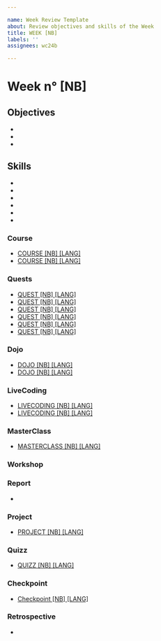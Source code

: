```yaml
---

name: Week Review Template
about: Review objectives and skills of the Week
title: WEEK [NB] 
labels: ''
assignees: wc24b

---
```


# Week n° [NB]

## Objectives

-
-
-

## Skills

-
-
-
-
-
-

### Course

- [COURSE [NB] [LANG]](../Course/) 
- [COURSE [NB] [LANG]](../Course/)

### Quests

- [QUEST [NB] [LANG]](../Quest/Q[NB]_[FR].md)
- [QUEST [NB] [LANG]](../Quest/Q[NB]_[FR].md)
- [QUEST [NB] [LANG]](../Quest/Q[NB]_[FR].md)
- [QUEST [NB] [LANG]](../Quest/Q[NB]_[FR].md)
- [QUEST [NB] [LANG]](../Quest/Q[NB]_[FR].md)
- [QUEST [NB] [LANG]](../Quest/Q[NB]_[FR].md)

### Dojo

- [DOJO [NB] [LANG]](../Dojo/D[NB]_[FR].md)
- [DOJO [NB] [LANG]](../Dojo/D[NB]_[FR].md)

### LiveCoding

- [LIVECODING [NB] [LANG]](../Livecoding/LC[NB]_[FR].md)
- [LIVECODING [NB] [LANG]](../Lvecoding/LC[NB]_[FR].md)

### MasterClass

- [MASTERCLASS [NB] [LANG]](../Masterclass/)

### Workshop

### Report

-

### Project

- [PROJECT [NB] [LANG]](../Project/[NB]/)

### Quizz

- [QUIZZ [NB] [LANG]](../Quizz/)

### Checkpoint

- [Checkpoint [NB] [LANG]](../Checkpoint/)

### Retrospective

-
